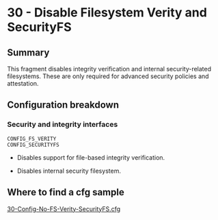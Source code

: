 # 30 - Disable Filesystem Verity and SecurityFS

## Summary

This fragment disables integrity verification and internal security-related filesystems. These are only required for advanced security policies and attestation.

## Configuration breakdown

### Security and integrity interfaces

```none
CONFIG_FS_VERITY
CONFIG_SECURITYFS
```

* Disables support for file-based integrity verification.

* Disables internal security filesystem.

## Where to find a cfg sample

[30-Config-No-FS-Verity-SecurityFS.cfg](../../beagle-board/6.6.32/packaging/30-Config-No-FS-Verity-SecurityFS.cfg)
